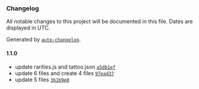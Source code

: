 ### Changelog

All notable changes to this project will be documented in this file. Dates are displayed in UTC.

Generated by [`auto-changelog`](https://github.com/CookPete/auto-changelog).

#### 1.1.0

- update rarities.js and tattoo.json [`a5db1ef`](https://github.com/kaanguru/bandhorses.com/commit/a5db1efcbacce13515d0bb4d16630c8aefaeff7c)
- update 6 files and create 4 files [`97ead37`](https://github.com/kaanguru/bandhorses.com/commit/97ead37a5490287fe7afbf08459acfd059ce214b)
- update 5 files [`3b1b9e0`](https://github.com/kaanguru/bandhorses.com/commit/3b1b9e064f4d65aec3035a9b5033cb498ac2fa89)
